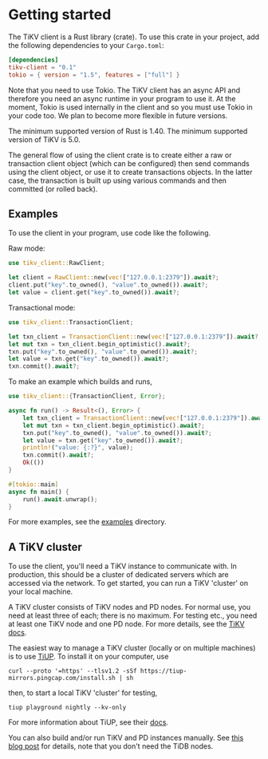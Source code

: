 # Getting started

The TiKV client is a Rust library (crate). To use this crate in your project, add the following dependencies to your `Cargo.toml`:

```toml
[dependencies]
tikv-client = "0.1"
tokio = { version = "1.5", features = ["full"] }
```

Note that you need to use Tokio. The TiKV client has an async API and therefore you need an async runtime in your program to use it. At the moment, Tokio is used internally in the client and so you must use Tokio in your code too. We plan to become more flexible in future versions.

The minimum supported version of Rust is 1.40. The minimum supported version of TiKV is 5.0.

The general flow of using the client crate is to create either a raw or transaction client object (which can be configured) then send commands using the client object, or use it to create transactions objects. In the latter case, the transaction is built up using various commands and then committed (or rolled back).

## Examples

To use the client in your program, use code like the following.

Raw mode:

```rust
use tikv_client::RawClient;

let client = RawClient::new(vec!["127.0.0.1:2379"]).await?;
client.put("key".to_owned(), "value".to_owned()).await?;
let value = client.get("key".to_owned()).await?;
```

Transactional mode:

```rust
use tikv_client::TransactionClient;

let txn_client = TransactionClient::new(vec!["127.0.0.1:2379"]).await?;
let mut txn = txn_client.begin_optimistic().await?;
txn.put("key".to_owned(), "value".to_owned()).await?;
let value = txn.get("key".to_owned()).await?;
txn.commit().await?;
```

To make an example which builds and runs,

```rust
use tikv_client::{TransactionClient, Error};

async fn run() -> Result<(), Error> {
    let txn_client = TransactionClient::new(vec!["127.0.0.1:2379"]).await?;
    let mut txn = txn_client.begin_optimistic().await?;
    txn.put("key".to_owned(), "value".to_owned()).await?;
    let value = txn.get("key".to_owned()).await?;
    println!("value: {:?}", value);
    txn.commit().await?;
    Ok(())
}

#[tokio::main]
async fn main() {
    run().await.unwrap();
}
```

For more examples, see the [examples](examples) directory.

## A TiKV cluster

To use the client, you'll need a TiKV instance to communicate with. In production, this should be a cluster of dedicated servers which are accessed via the network. To get started, you can run a TiKV 'cluster' on your local machine.

A TiKV cluster consists of TiKV nodes and PD nodes. For normal use, you need at least three of each; there is no maximum. For testing etc., you need at least one TiKV node
and one PD node. For more details, see the [TiKV docs](https://tikv.org/docs/dev/concepts/architecture/).

The easiest way to manage a TiKV cluster (locally or on multiple machines) is to use [TiUP](https://github.com/pingcap/tiup). To install it on your computer, use

```
curl --proto '=https' --tlsv1.2 -sSf https://tiup-mirrors.pingcap.com/install.sh | sh
```

then, to start a local TiKV 'cluster' for testing,

```
tiup playground nightly --kv-only
```

For more information about TiUP, see their [docs](https://docs.pingcap.com/tidb/stable/production-deployment-using-tiup).

You can also build and/or run TiKV and PD instances manually. See [this blog post](https://ncameron.org/blog/building-running-and-benchmarking-tikv-and-tidb/) for details, note that you don't need the TiDB nodes.
